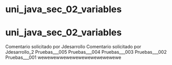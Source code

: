 # uni_java_sec_02_variables
# uni_java_sec_02_variables
Comentario solicitado por Jdesarrollo
Comentario solicitado por Jdesarrollo_2
Pruebas___005
Pruebas___004
Pruebas___003
Pruebas___002
Pruebas___001
wewewewwewewewewewewewewewe

